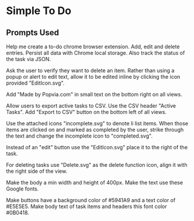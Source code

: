 # Simple To Do

## Prompts Used

Help me create a to-do chrome browser extension. Add, edit and delete entries. Persist all data with Chrome local storage. Also track the status of the task via JSON.

Ask the user to verify they want to delete an item.  Rather than using a popup or alert to edit text, allow it to be edited inline by clicking the icon provided "EditIcon.svg".

Add "Made by Popvia.com" in small text on the bottom right on all views.

Allow users to export active tasks to CSV. Use the CSV header "Active Tasks". Add "Export to CSV" button on the bottom left of all views.

Use the attached icons "incomplete.svg" to denote li list items. When those items are clicked on and marked as completed by the user, strike through the text and change the incomplete icon to "completed.svg".

Instead of an "edit" button use the "EditIcon.svg" place it to the right of the task.

For deleting tasks use "Delete.svg" as the delete function icon, align it with the right side of the view.

Make the body a min width and height of 400px. Make the text use these Google fonts.

<link rel="preconnect" href="https://fonts.googleapis.com">
<link rel="preconnect" href="https://fonts.gstatic.com" crossorigin>
<link href="https://fonts.googleapis.com/css2?family=Alata&display=swap" rel="stylesheet">

Make buttons have a background color of #5941A9 and a text color of #E5E5E5. Make body text of task items and headers this font color #0B0418.
